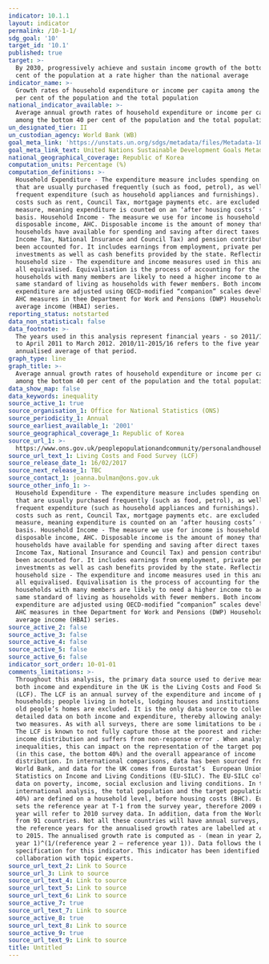 ```yaml
---
indicator: 10.1.1
layout: indicator
permalink: /10-1-1/
sdg_goal: '10'
target_id: '10.1'
published: true
target: >-
  By 2030, progressively achieve and sustain income growth of the bottom 40 per
  cent of the population at a rate higher than the national average
indicator_name: >-
  Growth rates of household expenditure or income per capita among the bottom 40
  per cent of the population and the total population
national_indicator_available: >-
  Average annual growth rates of household expenditure or income per capita
  among the bottom 40 per cent of the population and the total population
un_designated_tier: II
un_custodian_agency: World Bank (WB)
goal_meta_link: 'https://unstats.un.org/sdgs/metadata/files/Metadata-10-01-01.pdf'
goal_meta_link_text: United Nations Sustainable Development Goals Metadata (PDF 221 KB)
national_geographical_coverage: Republic of Korea
computation_units: Percentage (%)
computation_definitions: >-
  Household Expenditure - The expenditure measure includes spending on items
  that are usually purchased frequently (such as food, petrol), as well as less
  frequent expenditure (such as household appliances and furnishings). Housing
  costs such as rent, Council Tax, mortgage payments etc. are excluded from the
  measure, meaning expenditure is counted on an ‘after housing costs’ (AHC) 
  basis. Household Income - The measure we use for income is household
  disposable income, AHC. Disposable income is the amount of money that
  households have available for spending and saving after direct taxes (such as
  Income Tax, National Insurance and Council Tax) and pension contributions have
  been accounted for. It includes earnings from employment, private pensions and
  investments as well as cash benefits provided by the state. Reflecting
  household size - The expenditure and income measures used in this analysis are
  all equivalised. Equivalisation is the process of accounting for the fact that
  households with many members are likely to need a higher income to achieve the
  same standard of living as households with fewer members. Both income and
  expenditure are adjusted using OECD-modified “companion” scales developed for
  AHC measures in thee Department for Work and Pensions (DWP) Households below
  average income (HBAI) series.
reporting_status: notstarted
data_non_statistical: false
data_footnote: >-
  The years used in this analysis represent financial years - so 2011/12 refers
  to April 2011 to March 2012. 2010/11-2015/16 refers to the five year
  annualised average of that period.
graph_type: line
graph_title: >-
  Average annual growth rates of household expenditure or income per capita
  among the bottom 40 per cent of the population and the total population
data_show_map: false
data_keywords: inequality
source_active_1: true
source_organisation_1: Office for National Statistics (ONS)
source_periodicity_1: Annual
source_earliest_available_1: '2001'
source_geographical_coverage_1: Republic of Korea
source_url_1: >-
  https://www.ons.gov.uk/peoplepopulationandcommunity/personalandhouseholdfinances/incomeandwealth/methodologies/livingcostsandfoodsurvey
source_url_text_1: Living Costs and Food Survey (LCF)
source_release_date_1: 16/02/2017
source_next_release_1: TBC
source_contact_1: joanna.bulman@ons.gov.uk
source_other_info_1: >-
  Household Expenditure - The expenditure measure includes spending on items
  that are usually purchased frequently (such as food, petrol), as well as less
  frequent expenditure (such as household appliances and furnishings). Housing
  costs such as rent, Council Tax, mortgage payments etc. are excluded from the
  measure, meaning expenditure is counted on an ‘after housing costs’ (AHC) 
  basis. Household Income - The measure we use for income is household
  disposable income, AHC. Disposable income is the amount of money that
  households have available for spending and saving after direct taxes (such as
  Income Tax, National Insurance and Council Tax) and pension contributions have
  been accounted for. It includes earnings from employment, private pensions and
  investments as well as cash benefits provided by the state. Reflecting
  household size - The expenditure and income measures used in this analysis are
  all equivalised. Equivalisation is the process of accounting for the fact that
  households with many members are likely to need a higher income to achieve the
  same standard of living as households with fewer members. Both income and
  expenditure are adjusted using OECD-modified “companion” scales developed for
  AHC measures in thee Department for Work and Pensions (DWP) Households below
  average income (HBAI) series.
source_active_2: false
source_active_3: false
source_active_4: false
source_active_5: false
source_active_6: false
indicator_sort_order: 10-01-01
comments_limitations: >-
  Throughout this analysis, the primary data source used to derive measures of
  both income and expenditure in the UK is the Living Costs and Food Survey
  (LCF). The LCF is an annual survey of the expenditure and income of private
  households; people living in hotels, lodging houses and institutions such as
  old people’s homes are excluded. It is the only data source to collect
  detailed data on both income and expenditure, thereby allowing analysis of the
  two measures. As with all surveys, there are some limitations to be aware of.
  The LCF is known to not fully capture those at the poorest and richest ends of
  income distribution and suffers from non-response error . When analysing
  inequalities, this can impact on the representation of the target population
  (in this case, the bottom 40%) and the overall appearance of income
  distribution. In international comparisons, data has been sourced from the
  World Bank, and data for the UK comes from Eurostat’s  European Union
  Statistics on Income and Living Conditions (EU-SILC). The EU-SILC collects
  data on poverty, income, social exclusion and living conditions. In the
  international analysis, the total population and the target population (bottom
  40%) are defined on a household level, before housing costs (BHC). Eurostat
  sets the reference year at T-1 from the survey year, therefore 2009 reference
  year will refer to 2010 survey data. In addition, data from the World Bank is
  from 91 countries. Not all these countries will have annual surveys, therefore
  the reference years for the annualised growth rates are labelled at circa 2010
  to 2015. The annualised growth rate is computed as - (mean in year 2/mean in
  year 1)^(1/(reference year 2 – reference year 1)). Data follows the UN
  specification for this indicator. This indicator has been identified in
  collaboration with topic experts.
source_url_text_2: Link to Source
source_url_3: Link to source
source_url_text_4: Link to source
source_url_text_5: Link to source
source_url_text_6: Link to source
source_active_7: true
source_url_text_7: Link to source
source_active_8: true
source_url_text_8: Link to source
source_active_9: true
source_url_text_9: Link to source
title: Untitled
---
```

